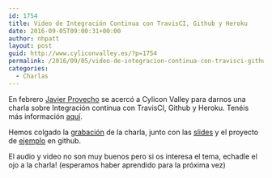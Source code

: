 ```yaml
---
id: 1754
title: Video de Integración Continua con TravisCI, Github y Heroku
date: 2016-09-05T09:00:31+00:00
author: nhpatt
layout: post
guid: http://www.cyliconvalley.es/?p=1754
permalink: /2016/09/05/video-de-integracion-continua-con-travisci-github-y-heroku/
categories:
  - Charlas
---
```

En febrero [Javier Provecho](https://twitter.com/javierprovecho) se acercó a Cylicon Valley para darnos una charla sobre Integración continua con TravisCI, Github y Heroku. Tenéis más información [aquí](http://www.cyliconvalley.es/2016/02/09/introduccion-a-integracion-continua-con-travisci-github-y-heroku/).

Hemos colgado la [grabación](https://www.youtube.com/watch?v=pTJvG_NvGlU&feature=youtu.be) de la charla, junto con las [slides](https://docs.google.com/presentation/d/1Gw_PrxUqvmODg9XpmzwKefcpOg2pqWMr-i_tlfR87zI/edit#slide=id.g10088d7086_0_634) y el proyecto de [ejemplo](https://github.com/javierprovecho/ci-example) en github.

El audio y video no son muy buenos pero si os interesa el tema, echadle el ojo a la charla! (esperamos haber aprendido para la próxima vez)